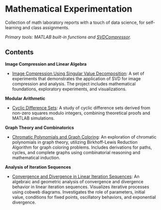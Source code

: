 # Mathematical Experimentation
Collection of math laboratory reports with a touch of data science, for self-learning and class assignments.

*Primary tools: MATLAB built-in functions and [SVDCompressor](svd-in-image-compression/+SVDCompressor).*

## Contents
**Image Compression and Linear Algebra**
- [Image Compression Using Singular Value Decomposition](svd-in-image-compression/singular-value-decomposition-in-image-compression.pdf): A set of experiments that demonstrates the application of SVD for image compression and analysis. The project includes mathematical foundations, exploratory experiments, and visualizations.

**Modular Arithmetic**
- [Cyclic Difference Sets](cyclic-difference-sets/cyclic-difference-sets.pdf): A study of cyclic difference sets derived from non-zero squares modulo integers, combining theoretical proofs and MATLAB simulations.

**Graph Theory and Combinatorics**
- [Chromatic Polynomials and Graph Coloring](chromatic-polynomials-and-graph-coloring/chromatic-polynomials-birkhoff-lewis-method.pdf): An exploration of chromatic polynomials in graph theory, utilizing Birkhoff-Lewis Reduction Algorithm for graph coloring problems. Includes derivations for paths, cycles, and complete graphs using combinatorial reasoning and mathematical induction.  

**Analysis of Iteration Sequences**
- [Convergence and Divergence in Linear Iteration Sequences](iteration-sequence-analysis/convergence-divergence-in-linear-iteration-sequences.pdf): An algebraic and geometric analysis of convergence and divergence behavior in linear iteration sequences. Visualizes iterative processes using cobweb diagrams. Investigates the role of parameters, initial value, conditions for fixed points, oscillatory behaviors, and exponential divergence.
